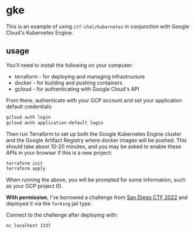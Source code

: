 
# gke

This is an example of using `ctf-chal/kubernetes` in conjunction with
Google Cloud's Kubernetes Engine.

## usage

You'll need to install the following on your computer:

* terraform - for deploying and managing infrastructure
* docker    - for building and pushing containers
* gcloud    - for authenticating with Google Cloud's API

From there, authenticate with your GCP account and set your application default credentials:
```bash
gcloud auth login
gcloud auth application-default login
```

Then run Terraform to set up both the Google Kubernetes Engine cluster
and the Google Artifact Registry where docker images will be pushed.
This should take about 10-20 minutes, and you may be asked to enable
these APIs in your browser if this is a new project:

```bash
terraform init
terraform apply
```

When running the above, you will be prompted for some information, such as your GCP project ID.

**With permission**, I've borrowed a challenge from
[San Diego CTF 2022](https://github.com/acmucsd/sdctf-2022) and deployed it via
the `forking` jail type.

Connect to the challenge after deploying with:

```bash
nc localhost 1337
```